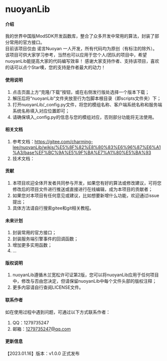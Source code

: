 # nuoyanLib

#### 介绍

我的世界中国版ModSDK开发函数库，整合了众多开发中常用的算法，封装了部分常用的官方接口。  
目前该项目仅由 诺言Nuoyan 一人开发，所有代码均为原创（有标注的除外）。  
该项目可供大家学习参考，当然也可以应用于您个人/团队的项目中，希望nuoyanLib能提高大家的代码编写效率！
感谢大家支持作者、支持该项目，喜欢的话可以点个Star噢，您的支持是作者最大的动力！

#### 使用说明

1. 点击页面上方“克隆/下载”按钮，或在右侧发行版处选择一个版本下载；
2. 解压后将“nuoyanLib”文件夹放至行为包脚本根目录（即scripts文件夹）下；
3. 打开nuoyanLib/_config.py文件，将您的模组名称、客户端系统名称和服务端系统名称填入对应位置即可；
4. 请确保填入_config.py的信息与您的模组对应，否则部分功能将无法使用。

#### 相关文档

1. 参考文档：https://gitee.com/charming-lee/nuoyanLib/wikis/%E5%8F%82%E8%80%83%E6%96%87%E6%A1%A3/base%EF%BC%9A%E5%9F%BA%E7%A1%80%E5%BA%93  
2. 技术文档：

#### 贡献

1. 本项目欢迎全体开发者共同参与开发，如果您有好的算法或修改建议，可将您修改后的项目文件进行推送或直接进行在线编辑，成为本项目的贡献者；
2. 如果您对本项目有任何意见或建议，比如想要新增什么功能，欢迎通过issue提出；
3. 具体方法请自行搜索gitee和git相关教程。

#### 未来计划

1. 封装常用的官方接口；
2. 封装服务端引擎事件的回调函数；
3. 增加更多实用函数；
4. ...

#### 版权说明

1. nuoyanLib遵循木兰宽松许可证第2版，您可以将nuoyanLib应用于任何项目中，修改与否由您决定，但请保留nuoyanLib中每个文件头部的版权注释；
2. 更多内容请自行查阅LICENSE文件。

#### 联系作者

如在使用过程中遇到问题，可通过以下方式联系作者：
1. QQ：1279735247
2. 邮箱：1279735247@qq.com

#### 更新信息

【2023.01.16】版本：v1.0.0 正式发布
